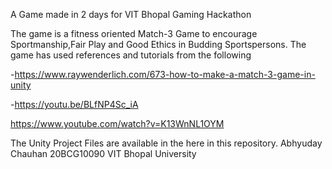 A Game made in 2 days for VIT Bhopal Gaming Hackathon

The game is a fitness oriented Match-3 Game to encourage Sportmanship,Fair Play and Good Ethics in Budding Sportspersons.
The game has used references and tutorials from the following

-https://www.raywenderlich.com/673-how-to-make-a-match-3-game-in-unity

-https://youtu.be/BLfNP4Sc_iA

https://www.youtube.com/watch?v=K13WnNL1OYM


The Unity Project Files are available in the here in this repository.
Abhyuday Chauhan
20BCG10090
VIT Bhopal University
